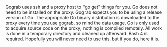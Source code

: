 Gograb uses ssh and a proxy host to "go get" things for you.  Go does not need
to be installed on the proxy.  Gograb expects you to be using a release
version of Go.  The appropriate Go binary distribution is downloaded to the
proxy every time you use gograb, so mind the data usage.  Go is only used to
acquire source code on the proxy; nothing is compiled remotely.  All work is
done in a temporary directory and cleaned up afterward.  Bash 4 is required.
Hopefully you will never need to use this, but if you do, here it is.
